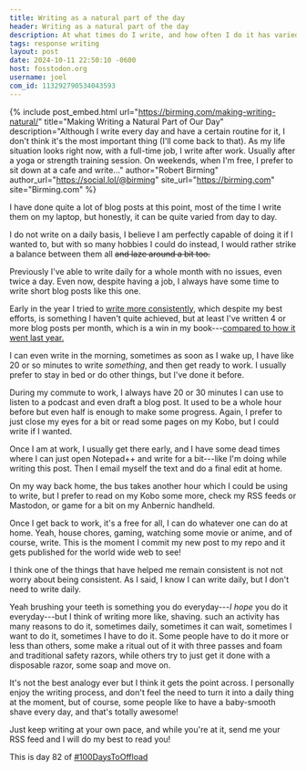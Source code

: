 ```yaml
---
title: Writing as a natural part of the day
header: Writing as a natural part of the day
description: At what times do I write, and how often I do it has varied over time, but after a neat blog post I saw on my feed, I decided to share
tags: response writing
layout: post
date: 2024-10-11 22:50:10 -0600
host: fosstodon.org
username: joel
com_id: 113292790534043593
---
```


{% include post_embed.html
url="https://birming.com/making-writing-natural/"
title="Making Writing a Natural Part of Our Day"
description="Although I write every day and have a certain routine for
it, I don't think it's the most important thing (I'll come back to
that). As my life situation looks right now, with a full-time job, I
write after work. Usually after a yoga or strength training session.
On weekends, when I'm free, I prefer to sit down at a cafe and write..."
author="Robert Birming"
author_url="https://social.lol/@birming"
site_url="https://birming.com"
site="Birming.com"
%}


I have done quite a lot of blog posts at this point, most of the time
I write them on my laptop, but honestly, it can be quite varied from
day to day.

I do not write on a daily basis, I believe I am perfectly capable of
doing it if I wanted to, but with so many hobbies I could do instead,
I would rather strike a balance between them all ~~and laze around a
bit too.~~

Previously I've able to write daily for a whole month with no issues,
even twice a day. Even now, despite having a job, I always have some
time to write short blog posts like this one.

Early in the year I tried to [write more consistently](/blog/blogging-consistently/), which despite my best efforts, is something I haven't quite achieved, but at least I've written 4 or more blog posts per month, which is 
a win in my book---[compared to how it went last year.](/blog/#June-2023)

I can even write in the morning, sometimes as soon as I wake up, I
have like 20  or so minutes to write *something*, and then get ready
to work. I usually prefer to stay in bed or do other things, but I've
done it before.

During my commute to work, I always have 20 or 30 minutes I can use to
listen to a podcast and even draft a blog post. It used to be a whole
hour before but even half is enough to make some progress. Again, I
prefer to just close my eyes for a bit or read some pages on my Kobo,
but I could write if I wanted.

Once I am at work, I usually get there early, and I have some dead
times where I can just open Notepad++ and write for a bit---like I'm
doing while writing this post. Then I email myself the text and do a
final edit at home.

On my way back home, the bus takes another hour which I could be using
to write, but I prefer to read on my Kobo some more, check my RSS
feeds or Mastodon, or game for a bit on my Anbernic handheld.

Once I get back to work, it's a free for all, I can do whatever one
can do at home. Yeah, house chores, gaming, watching some movie or
anime, and of course, write. This is the moment I commit my new post
to my repo and it gets published for the world wide web to see!

I think one of the things that have helped me remain consistent is not
not worry about being consistent. As I said, I know I can write daily,
but I don't need to write daily.

Yeah brushing your teeth is something you do everyday---*I hope* you do
it everyday---but I think of writing more like, shaving. such an
activity has many reasons to do it, sometimes daily, sometimes it can
wait, sometimes I want to do it, sometimes I have to do it. Some
people have to do it more or less than others, some make a ritual out
of it with three passes and foam and traditional safety razors, while others try to just get it done with a disposable razor, some soap and move on.

It's not the best analogy ever but I think it gets the point across. I
personally enjoy the writing process, and don't feel the need to turn
it into a daily thing at the moment, but of course, some people like
to have a baby-smooth shave every day, and that's totally awesome!

Just keep writing at your own pace, and while you're at it, send me your RSS feed and I will do my best to read you!

This is day 82 of [#100DaysToOffload](https://100daystooffload.com)

